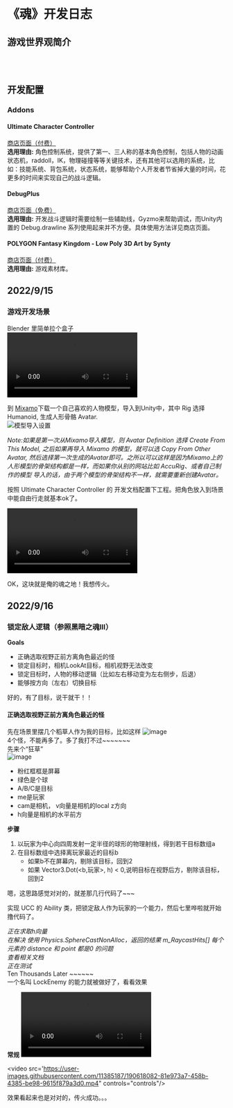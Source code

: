 # 《魂》开发日志
## 游戏世界观简介
<br><br>
## 开发配置
### Addons
#### Ultimate Character Controller
[商店页面（付费）](https://assetstore.unity.com/packages/tools/game-toolkits/ultimate-character-controller-99962)<br>
**选用理由:** 角色控制系统，提供了第一、三人称的基本角色控制，包括人物的动画状态机，raddoll，IK，物理碰撞等等关键技术，还有其他可以选用的系统，比如：技能系统、背包系统，状态系统，能够帮助个人开发者节省掉大量的时间，花更多的时间来实现自己的战斗逻辑。
#### DebugPlus
[商店页面（免费）](https://assetstore.unity.com/packages/tools/integration/debugplus-144985)<br>
**选用理由:** 开发战斗逻辑时需要绘制一些辅助线，Gyzmo来帮助调试，而Unity内置的 Debug.drawline 系列使用起来并不方便。具体使用方法详见商店页面。
#### POLYGON Fantasy Kingdom - Low Poly 3D Art by Synty
[商店页面（付费）](https://assetstore.unity.com/?q=polygen%20fantasy%20kingdom&orderBy=1)<br>
**选用理由:** 游戏素材库。

## 2022/9/15
### 游戏开发场景
Blender 里简单拉个盒子<br>
<video src="https://user-images.githubusercontent.com/11385187/190580573-48de148e-2e42-4b4e-aad4-faa9784883d4.mp4" controls="controls"></video>

到 [Mixamo](https://www.mixamo.com/)下载一个自己喜欢的人物模型，导入到Unity中，其中 Rig 选择 Humanoid, 生成人形骨骼 Avatar.<br>
![模型导入设置](https://user-images.githubusercontent.com/11385187/190583035-45623580-c00e-4aa6-840c-0285e650d7c3.png)

_Note:如果是第一次从Mixamo导入模型，则 Avatar Definition 选择 Create From This Model, 之后如果再导入 Mixamo 的模型，就可以选 Copy From Other Avatar, 然后选择第一次生成的Avatar即可。之所以可以这样是因为Mixamo上的人形模型的骨架结构都是一样，而如果你从别的网站比如 AccuRig、或者自己制作的模型 导入的话，由于两个模型的骨架结构不一样，就需要重新创建Avatar。_

按照 Ultimate Character Controller 的 开发文档配置下工程。把角色放入到场景中能自由行走就基本ok了。<br>

<video src="https://user-images.githubusercontent.com/11385187/190589946-3dfd756a-5223-4444-914e-68b3c09b5939.webm" controls="controls"></video>

OK，这块就是俺的魂之地！我想传火。

## 2022/9/16
### 锁定敌人逻辑（参照黑暗之魂III）
**Goals**<br>
* 正确选取视野正前方离角色最近的怪
* 锁定目标时，相机LookAt目标，相机视野无法改变
* 锁定目标时，人物的移动逻辑（比如左右移动变为左右侧步，后退）
* 能够按方向（左右）切换目标

好的，有了目标，说干就干！！<br>
#### 正确选取视野正前方离角色最近的怪
先在场景里摆几个稻草人作为我的目标，比如这样
![image](https://user-images.githubusercontent.com/11385187/190598242-c1f93fca-0bc0-4449-b2b4-43790d31c692.png) <br>
4个怪，不能再多了。多了我打不过~~~~~~~<br>
先来个“狂草”<br>
![image](https://user-images.githubusercontent.com/11385187/190602920-ee0f84ee-8644-49fd-8431-c9e7faa7085f.png)

* 粉红框框是屏幕
* 绿色是个球
* A/B/C是目标
* me是玩家
* cam是相机， v向量是相机的local z方向
* h向量是相机的水平前方

**步骤**<br>
1. 以玩家为中心向四周发射一定半径的球形的物理射线，得到若干目标数组a
2. 在目标数组中选择离玩家最近的目标b
   - 如果b不在屏幕内，剔除该目标，回到2
   - 如果 Vector3.Dot(<b,玩家>, h) < 0,说明目标在视野后方，剔除该目标，回到2

嗯，这思路感觉对对的，就差那几行代码了~~~<br>

实现 UCC 的 Ability 类，把锁定敌人作为玩家的一个能力，然后七里哗啦就开始撸代码了。 <br>

*正在求取h向量*<br>
*在解决 使用 Physics.SphereCastNonAlloc，返回的结果 m_RaycastHits[] 每个元素的 distance 和 point 都是0 的问题*<br>
*查看相关文档*<br>
*正在测试*<br>
Ten Thousands Later ~~~~~~ <br>
一个名叫 LockEnemy 的能力就被做好了，看看效果<br>

**常规**
<video src='https://user-images.githubusercontent.com/11385187/190614549-dba48580-81e6-4dd7-9d94-1fb769753ed9.mp4' controls="controls"/>
**屏幕外 + 视野后方**


<video src='https://user-images.githubusercontent.com/11385187/190618082-81e973a7-458b-4385-be98-9615f879a3d0.mp4" controls="controls"/>


效果看起来也是对对的，传火成功。。。
